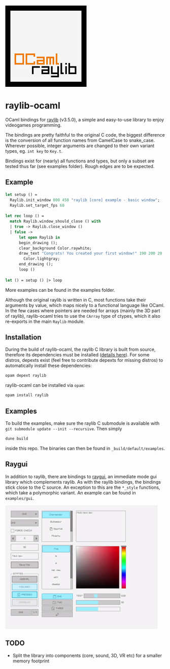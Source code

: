 ![logo](images/logo.png)

# raylib-ocaml

OCaml bindings for <a href="https://www.raylib.com/" target="_blank">raylib</a> (v3.5.0), a simple and easy-to-use library to enjoy videogames programming.

The bindings are pretty faithful to the original C code, the biggest difference is the conversion of all function names from CamelCase to snake_case.
Wherever possible, integer arguments are changed to their own variant types, eg. `int key` to `Key.t`.

Bindings exist for (nearly) all functions and types, but only a subset are tested thus far (see examples folder). Rough edges are to be expected.

## Example

``` ocaml
let setup () =
  Raylib.init_window 800 450 "raylib [core] example - basic window";
  Raylib.set_target_fps 60

let rec loop () =
  match Raylib.window_should_close () with
  | true -> Raylib.close_window ()
  | false ->
      let open Raylib in
      begin_drawing ();
      clear_background Color.raywhite;
      draw_text "Congrats! You created your first window!" 190 200 20
        Color.lightgray;
      end_drawing ();
      loop ()

let () = setup () |> loop
```
More examples can be found in the examples folder.

Although the original raylib is written in C, most functions take their arguments by value, which maps nicely to a functional language like OCaml. In the few cases where pointers are needed for arrays (mainly the 3D part of raylib), raylib-ocaml tries to use the `CArray` type of ctypes, which it also re-exports in the main `Raylib` module.

## Installation

During the build of raylib-ocaml, the raylib C library is built from source, therefore its dependencies must be installed (<a href="https://github.com/raysan5/raylib/wiki/Working-on-GNU-Linux" target="_blank">details here</a>).
For some distros, depexts exist (feel free to contribute depexts for missing distros) to automatically install these dependencies:

``` sh
opam depext raylib
```

raylib-ocaml can be installed via `opam`:

``` sh
opam install raylib
```

## Examples
To build the examples, make sure the raylib C submodule is available with `git submodule update --init --recursive`. Then simply
``` sh
dune build
```
inside this repo. The binaries can then be found in `_build/default/examples`.

## Raygui
In addition to raylib, there are bindings to <a href="https://github.com/raysan5/raygui" target="_blank">raygui</a>, an immediate mode gui library which complements raylib.
As with the raylib bindings, the bindings stick close to the C source.
An exception to this are the `*_style` functions, which take a polymorphic variant. An example can be found in `examples/gui`.

![gui_example](images/raygui.gif)

## TODO
* Split the library into components (core, sound, 3D, VR etc) for a smaller memory footprint
